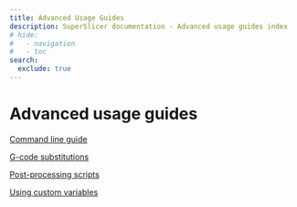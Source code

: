 ```yaml
---
title: Advanced Usage Guides
description: SuperSlicer documentation - Advanced usage guides index
# hide:
#   - navigation
#   - toc
search:
  exclude: true
---
```


# Advanced usage guides

[Command line guide](cmd-line-guide.md)

[G-code substitutions](gcode-substitutions.md)

[Post-processing scripts](post-processing-scripts.md)

[Using custom variables](using-custom-variables.md)